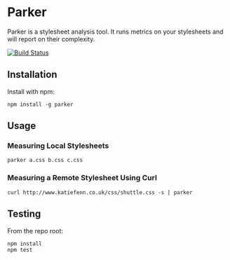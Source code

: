 # Parker

Parker is a stylesheet analysis tool. It runs metrics on your stylesheets and will report on their complexity.

[![Build Status](https://secure.travis-ci.org/katiefenn/parker.png?branch=master)](http://travis-ci.org/katiefenn/parker)


## Installation

Install with npm:

```
npm install -g parker
```

## Usage

### Measuring Local Stylesheets

```
parker a.css b.css c.css
```

### Measuring a Remote Stylesheet Using Curl

```
curl http://www.katiefenn.co.uk/css/shuttle.css -s | parker
```

## Testing

From the repo root:

```
npm install
npm test
```
